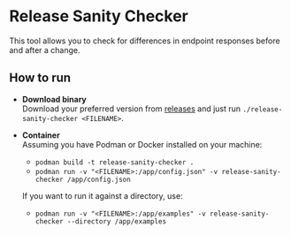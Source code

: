 # Release Sanity Checker

This tool allows you to check for differences in endpoint responses before and after a change.

## How to run

- **Download binary**  
Download your preferred version from [releases](https://github.com/drew458/release-sanity-checker/releases) and just run `./release-sanity-checker <FILENAME>`.

- **Container**  
Assuming you have Podman or Docker installed on your machine:
    - `podman build -t release-sanity-checker .`
    - `podman run -v "<FILENAME>:/app/config.json" -v release-sanity-checker /app/config.json`  
    
    If you want to run it against a directory, use:  
    - `podman run -v "<FILENAME>:/app/examples" -v release-sanity-checker --directory /app/examples`  

